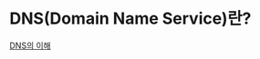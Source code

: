 # DNS(Domain Name Service)란?

[DNS의 이해](https://zzsza.github.io/development/2018/04/16/domain-name-system/)
